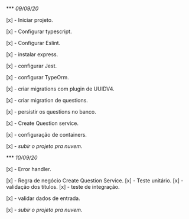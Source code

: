 *** *09/09/20*

[x] - Iniciar projeto.

[x] - Configurar typescript.

[x] - Configurar Eslint.

[x] - instalar express.

[x] - configurar Jest.

[x] - configurar TypeOrm.

[x] - criar migrations com plugin de UUIDV4.

[x] - criar migration de questions.

[x] - persistir os questions no banco.

[x] - Create Question service.

[x] - configuração de containers.

[x] - *subir o projeto pra nuvem.*


*** *10/09/20*

[x] - Error handler.

[x] - Regra de negócio Create Question Service.
    [x] - Teste unitário.
    [x] - validação dos títulos.
    [x] - teste de integração.

[x] - validar dados de entrada.

[x] - *subir o projeto pra nuvem.*

